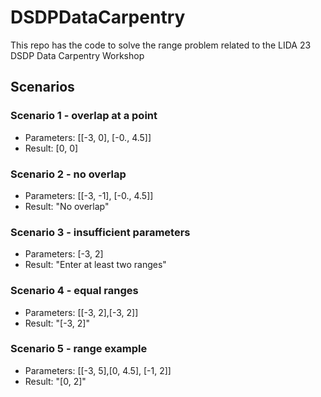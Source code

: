 # DSDPDataCarpentry
This repo has the code to solve the range problem related to the LIDA 23 DSDP Data Carpentry Workshop


## Scenarios

### Scenario 1 - overlap at a point
- Parameters: [[-3, 0], [-0., 4.5]]
- Result: [0, 0]
### Scenario 2 - no overlap
- Parameters: [[-3, -1], [-0., 4.5]]
- Result: "No overlap"

### Scenario 3 - insufficient parameters
- Parameters: [-3, 2]
- Result: "Enter at least two ranges"

### Scenario 4 - equal ranges
- Parameters: [[-3, 2],[-3, 2]]
- Result: "[-3, 2]"

### Scenario 5 - range example
- Parameters: [[-3, 5],[0, 4.5], [-1, 2]]
- Result: "[0, 2]"
